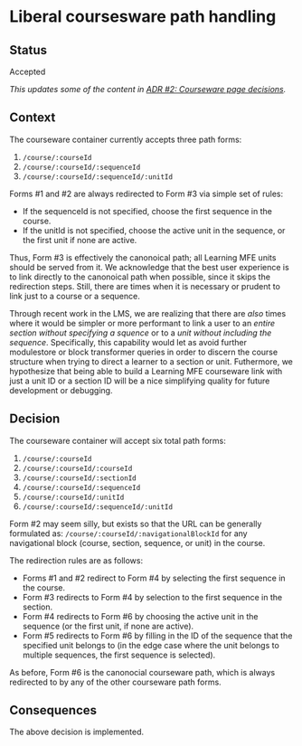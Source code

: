 # Liberal coursesware path handling

## Status

Accepted

_This updates some of the content in [ADR #2: Courseware page decisions](./0002-courseware-page-decisions.md)._

## Context

The courseware container currently accepts three path forms:

1. `/course/:courseId`
2. `/course/:courseId/:sequenceId`
3. `/course/:courseId/:sequenceId/:unitId`

Forms #1 and #2 are always redirected to Form #3 via simple set of rules:

* If the sequenceId is not specified, choose the first sequence in the course.
* If the unitId is not specified, choose the active unit in the sequence,
  or the first unit if none are active.

Thus, Form #3 is effectively the canonoical path;
all Learning MFE units should be served from it.
We acknowledge that the best user experience is to link directly to the canonoical
path when possible, since it skips the redirection steps.
Still, there are times when it is necessary or prudent to link just to a course or
a sequence.

Through recent work in the LMS, we are realizing that there are _also_ times where it
would be simpler or more performant to link a user to an
_entire section without specifying a squence_ or to a
_unit without including the sequence_.
Specifically, this capability would let as avoid further modulestore or
block transformer queries in order to discern the course structure when trying to
direct a learner to a section or unit.
Futhermore, we hypothesize that being able to build a Learning MFE courseware link
with just a unit ID or a section ID will be a nice simplifying quality for future
development or debugging.

## Decision

The courseware container will accept six total path forms:

1. `/course/:courseId`
2. `/course/:courseId/:courseId`
3. `/course/:courseId/:sectionId`
4. `/course/:courseId/:sequenceId`
5. `/course/:courseId/:unitId`
6. `/course/:courseId/:sequenceId/:unitId`

Form #2 may seem silly, but exists so that the URL can be generally formulated as:
`/course/:courseId/:navigationalBlockId`
for any navigational block (course, section, sequence, or unit) in the course.

The redirection rules are as follows:

* Forms #1 and #2 redirect to Form #4 by selecting the first sequence in the course.
* Form #3 redirects to Form #4 by selection to the first sequence in the section.
* Form #4 redirects to Form #6 by choosing the active unit in the sequence
  (or the first unit, if none are active).
* Form #5 redirects to Form #6 by filling in the ID of the sequence that the
  specified unit belongs to (in the edge case where the unit belongs to multiple
  sequences, the first sequence is selected).

As before, Form #6 is the canonocial courseware path, which is always redirected to
by any of the other courseware path forms.

## Consequences

The above decision is implemented.
